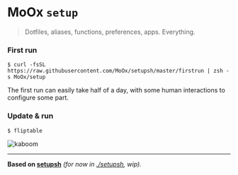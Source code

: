 # MoOx `setup`

> Dotfiles, aliases, functions, preferences, apps. Everything.

### First run

```console
$ curl -fsSL https://raw.githubusercontent.com/MoOx/setupsh/master/firstrun | zsh -s MoOx/setup
```

The first run can easily take half of a day, with some human interactions to configure some part.

### Update & run

```console
$ fliptable
```

![kaboom](https://raw.githubusercontent.com/MoOx/setup/master/.kaboom.gif)

---

**Based on [setupsh](https://github.com/MoOx/setupsh)** _(for now in [./setupsh](setupsh),  wip)._
